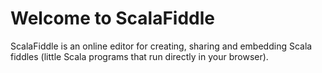# Welcome to ScalaFiddle

ScalaFiddle is an online editor for creating, sharing and embedding Scala fiddles (little Scala programs that run directly in
your browser).
